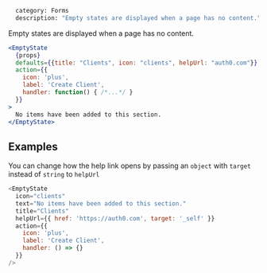 ```meta
  category: Forms
  description: "Empty states are displayed when a page has no content."
```

Empty states are displayed when a page has no content.

```jsx
<EmptyState
  {props}
  defaults={{title: "Clients", icon: "clients", helpUrl: "auth0.com"}}
  action={{
    icon: 'plus',
    label: 'Create Client',
    handler: function() { /*...*/ }
  }}
>
  No items have been added to this section.
</EmptyState>
```

## Examples

You can change how the help link opens by passing an `object` with `target` instead of `string` to `helpUrl`

```js
<EmptyState
  icon="clients"
  text="No items have been added to this section."
  title="Clients"
  helpUrl={{ href: 'https://auth0.com', target: '_self' }}
  action={{
    icon: 'plus',
    label: 'Create Client',
    handler: () => {}
  }}
/>
```
